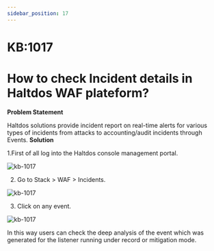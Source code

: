 ```yaml
---
sidebar_position: 17
---
```


# KB:1017

# How to check Incident details in Haltdos WAF plateform?

**Problem Statement**

Haltdos solutions provide incident report on real-time alerts for various types of incidents from attacks to accounting/audit incidents through Events.
 **Solution**

1.First of all log into the Haltdos console management portal.

![kb-1017](/tutorials/kb17.png)

  2. Go to Stack > WAF > Incidents.

![kb-1017](/tutorials/kb171.png)

3. Click on any event.

![kb-1017](/tutorials/kb172.png)

In this way users can check the deep analysis of the event which was generated for the listener running under record or mitigation mode.